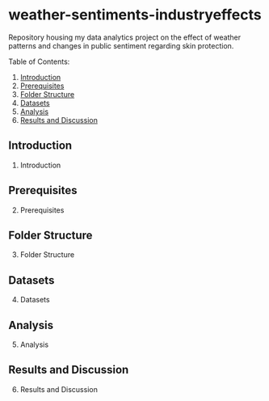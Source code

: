 # weather-sentiments-industryeffects
Repository housing my data analytics project on the effect of weather patterns and changes in public sentiment regarding skin protection.

Table of Contents:
1. [Introduction](#introduction)
2. [Prerequisites](#prerequisites)
3. [Folder Structure](#folder-structure)
4. [Datasets](#datasets)
5. [Analysis](#analysis)
6. [Results and Discussion](#results-and-discussion)

## Introduction
1. Introduction

## Prerequisites
2. Prerequisites

## Folder Structure
3. Folder Structure

## Datasets
4. Datasets

## Analysis
5. Analysis

## Results and Discussion
6. Results and Discussion
